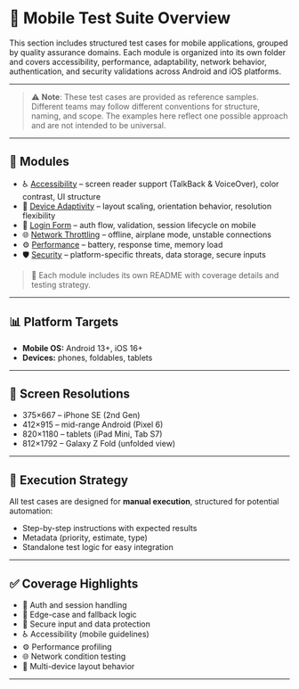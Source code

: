 # 📱 Mobile Test Suite Overview

This section includes structured test cases for mobile applications, grouped by quality assurance domains. Each module is organized into its own folder and covers accessibility, performance, adaptability, network behavior, authentication, and security validations across Android and iOS platforms.

---

> ⚠️ **Note**: These test cases are provided as reference samples. Different teams may follow different conventions for structure, naming, and scope. The examples here reflect one possible approach and are not intended to be universal.

---

## 📁 Modules

- ♿ [Accessibility](./Accessibility/) – screen reader support (TalkBack & VoiceOver), color contrast, UI structure
- 📐 [Device Adaptivity](./Device%20Adaptivity/) – layout scaling, orientation behavior, resolution flexibility
- 🔐 [Login Form](./Login_Form_Mobile/) – auth flow, validation, session lifecycle on mobile
- 🌐 [Network Throttling](./Network%20Throttling/) – offline, airplane mode, unstable connections
- ⚙️ [Performance](./Performance/) – battery, response time, memory load
- 🛡️ [Security](./Security/) – platform-specific threats, data storage, secure inputs

> 📘 Each module includes its own README with coverage details and testing strategy.

---

## 📊 Platform Targets

- **Mobile OS:** Android 13+, iOS 16+  
- **Devices:** phones, foldables, tablets

---

## 📐 Screen Resolutions

- 375×667 – iPhone SE (2nd Gen)  
- 412×915 – mid-range Android (Pixel 6)  
- 820×1180 – tablets (iPad Mini, Tab S7)  
- 812×1792 – Galaxy Z Fold (unfolded view)

---

## 🧪 Execution Strategy

All test cases are designed for **manual execution**, structured for potential automation:

- Step-by-step instructions with expected results  
- Metadata (priority, estimate, type)  
- Standalone test logic for easy integration

---

## ✅ Coverage Highlights

- 🔁 Auth and session handling  
- 🧠 Edge-case and fallback logic  
- 🔐 Secure input and data protection  
- ♿ Accessibility (mobile guidelines)  
- ⚙️ Performance profiling  
- 🌐 Network condition testing  
- 📐 Multi-device layout behavior

---